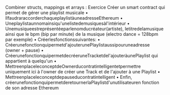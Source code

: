 Combiner structs, mappings et arrays : Exercice
Créer un smart contract qui permet de gérer une playlist musicale
• IlfaudraraccorderchaqueplaylistàuneadresseEthereum
• Uneplaylistaunnomainsiqu'unelistedemusiquesàl'intérieur
• Unemusiqueestreprésentéeparlenomducréateur(artiste), letitredelamusique ainsi que le bpm (bip par minute) de la musique (electro dance = 128bpm par exemple)
• Créerlesfonctionssuivantes:
• Créerunefonctionquipermetd'ajouterunePlaylistaussipouruneadresse
(owner + pause)
• CréerunefonctionquipermetdecréeruneTracketdel'ajouteràunePlaylist qui appartient à quelqu'un
• MettreenplaceleconceptdeOwnerducontratintelligentetpermettre uniquement ici à l'owner de créer une Track et de l'ajouter à une Playlist
• Mettreenplaceleconceptdepauseducontratintelligent
• Enfin, créerunefonctionquipermetderetournerlaPlaylistd'unutilisateuren fonction de son adresse Ethereum
